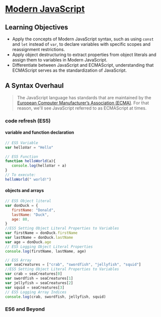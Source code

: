 # [Modern JavaScript](https://login.codingdojo.com/m/754/16713/124463)

## Learning Objectives

- Apply the concepts of Modern JavaScript syntax, such as using `const` and `let` instead of `var`, to declare variables with specific scopes and reassignment restrictions.
- Apply object destructuring to extract properties from object literals and assign them to variables in Modern JavaScript.
- Differentiate between JavaScript and ECMAScript, understanding that ECMAScript serves as the standardization of JavaScript.

## A Syntax Overhaul

>The JavaScript language has standards that are maintained by the [European Computer Manufacturer’s Association (ECMA)](https://ecma-international.org/). For that reason, we'll see JavaScript referred to as ECMAScript at times. 

### code refresh (ES5)

#### variable and function declaration
```javascript
// ES5 Variable
var helloVar = "Hello"
	
// ES5 Function
function helloWorld(a){
   console.log(helloVar + a)
}
// To execute:
helloWorld(" world!")
```
#### objects and arrays

```javascript
// ES5 Object literal
var donDuck = {
   firstName: "Donald",
   lastName: "Duck",
   age: 80,
}
//ES5 Setting Object Literal Properties to Variables
var firstName = donDuck.firstName
var lastName = donDuck.lastName
var age = donDuck.age
// ES5 Logging Object Literal Properties
console.log(firstName, lastName, age)

// ES5 Array
var seaCreatures = ["crab", "swordfish", "jellyfish", "squid"]
//ES5 Setting Object Literal Properties to Variables
var crab = seaCreatures[0]
var swordfish = seaCreatures[1]
var jellyfish = seaCreatures[2]
var squid = seaCreatures[3]
// ES5 Logging Array Indices
console.log(crab, swordfish, jellyfish, squid)

```

### ES6 and Beyond

